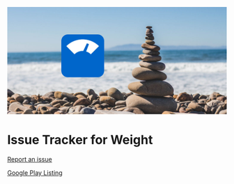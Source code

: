 ![weight graphic](https://github.com/tonydiep/weight-tracker-support/blob/master/images/weight_image.jpg)

# Issue Tracker for Weight


[Report an issue](https://github.com/tonydiep/weight-tracker-support/issues)

[Google Play Listing](https://play.google.com/store/apps/details?id=com.tonydiep.weight_release)